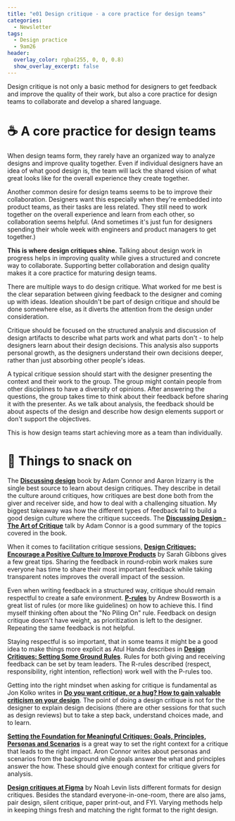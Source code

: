 ```yaml
---
title: "e01 Design critique - a core practice for design teams"
categories:
  - Newsletter
tags:
  - Design practice
  - 9am26
header:
  overlay_color: rgba(255, 0, 0, 0.8)
  show_overlay_excerpt: false
---
```


Design critique is not only a basic method for designers to get feedback and improve the quality of their work, but also a core practice for design teams to collaborate and develop a shared language.

# ☕ A core practice for design teams

When design teams form, they rarely have an organized way to analyze designs and improve quality together. Even if individual designers have an idea of what good design is, the team will lack the shared vision of what great looks like for the overall experience they create together.

Another common desire for design teams seems to be to improve their collaboration. Designers want this especially when they're embedded into product teams, as their tasks are less related. They still need to work together on the overall experience and learn from each other, so collaboration seems helpful. (And sometimes it's just fun for designers spending their whole week with engineers and product managers to get together.)

**This is where design critiques shine.** Talking about design work in progress helps in improving quality while gives a structured and concrete way to collaborate. Supporting better collaboration and design quality makes it a core practice for maturing design teams.

There are multiple ways to do design critique. What worked for me best is the clear separation between giving feedback to the designer and coming up with ideas. Ideation shouldn't be part of design critique and should be done somewhere else, as it diverts the attention from the design under consideration.

Critique should be focused on the structured analysis and discussion of design artifacts to describe what parts work and what parts don't - to help designers learn about their design decisions. This analysis also supports personal growth, as the designers understand their own decisions deeper, rather than just absorbing other people's ideas.

A typical critique session should start with the designer presenting the context and their work to the group. The group might contain people from other disciplines to have a diversity of opinions. After answering the questions, the group takes time to think about their feedback before sharing it with the presenter. As we talk about analysis, the feedback should be about aspects of the design and describe how design elements support or don't support the objectives.

This is how design teams start achieving more as a team than individually.

# 🍪 Things to snack on

The **[Discussing design](https://www.oreilly.com/library/view/discussing-design/9781491902394/)** book by Adam Connor and Aaron Irizarry is the single best source to learn about design critiques. They describe in detail the culture around critiques, how critiques are best done both from the giver and receiver side, and how to deal with a challenging situation. My biggest takeaway was how the different types of feedback fail to build a good design culture where the critique succeeds. The **[Discussing Design - The Art of Critique](https://www.youtube.com/watch?v=k3iwpc8mIzU)** talk by Adam Connor is a good summary of the topics covered in the book.

When it comes to facilitation critique sessions, **[Design Critiques: Encourage a Positive Culture to Improve Products](https://www.nngroup.com/articles/design-critiques/)** by Sarah Gibbons gives a few great tips. Sharing the feedback in round-robin work makes sure everyone has time to share their most important feedback while taking transparent notes improves the overall impact of the session.

Even when writing feedback in a structured way, critique should remain respectful to create a safe environment. **[P-rules](https://boz.com/articles/p-rules)** by Andrew Bosworth is a great list of rules (or more like guidelines) on how to achieve this. I find myself thinking often about the "No Piling On" rule. Feedback on design critique doesn't have weight, as prioritization is left to the designer. Repeating the same feedback is not helpful.

Staying respectful is so important, that in some teams it might be a good idea to make things more explicit as Atul Handa describes in **[Design Critiques: Setting Some Ground Rules](https://www.uxmatters.com/mt/archives/2019/02/design-critiques-setting-some-ground-rules.php)**. Rules for both giving and receiving feedback can be set by team leaders. The R-rules described (respect, responsibility, right intention, reflection) work well with the P-rules too.

Getting into the right mindset when asking for critique is fundamental as Jon Kolko writes in **[Do you want critique, or a hug? How to gain valuable criticism on your design](http://www.jonkolko.com/blogging_59.php)**. The point of doing a design critique is not for the designer to explain design decisions (there are other sessions for that such as design reviews) but to take a step back, understand choices made, and to learn.

**[Setting the Foundation for Meaningful Critiques: Goals, Principles, Personas and Scenarios](https://articles.uie.com/meaningful_critiques/)** is a great way to set the right context for a critique that leads to the right impact. Aron Connor writes about personas and scenarios from the background while goals answer the what and principles answer the how. These should give enough context for critique givers for analysis.

**[Design critiques at Figma](https://www.figma.com/blog/design-critiques-at-figma/)** by Noah Levin lists different formats for design critiques. Besides the standard everyone-in-one-room, there are also jams, pair design, silent critique, paper print-out, and FYI. Varying methods help in keeping things fresh and matching the right format to the right design.
